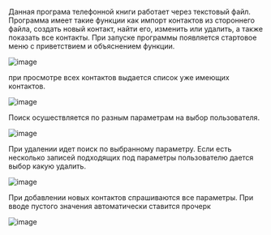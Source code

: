 Данная програма телефонной книги работает через текстовый файл.
Программа имеет такие функции как импорт контактов из стороннего файла, создать новый контакт, найти его, изменить или удалить, а также показать все контакты.
При запуске программы появляется стартовое меню с приветствием и объяснением функции.

![image](https://github.com/SergeyBilyamov/Phonebook/assets/151991545/acb13c10-93ce-4f96-a325-8591639cb7c5)

при просмотре всех контактов выдается список уже имеющих контактов.

![image](https://github.com/SergeyBilyamov/Phonebook/assets/151991545/90b8536e-a945-490e-a2d0-3f146b562c62)

Поиск осушествляется по разным параметрам на выбор пользователя.

![image](https://github.com/SergeyBilyamov/Phonebook/assets/151991545/c44aaa92-c328-4a30-a8e1-8242e87df3f2)

При удалении идет поиск по выбранному параметру. Если есть несколько записей подходящих под параметры пользователю дается выбор какую удалить.

![image](https://github.com/SergeyBilyamov/Phonebook/assets/151991545/5587d66a-d950-42ae-93e2-a09e983c1722)

При добавлении новых контактов спрашиваются все параметры. При вводе пустого значения автоматически ставится прочерк

![image](https://github.com/SergeyBilyamov/Phonebook/assets/151991545/925da0a3-975a-40a7-8bf5-e4e969ad66c3)

